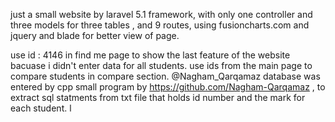 
just a small website by laravel 5.1 framework, with only one controller and three models for three tables , and 9 routes,
using fusioncharts.com and jquery and blade for better view of page.


use id : 4146 in find me page to show the last feature of the website bacuase i didn't enter data for all students.
use ids from the main page to compare students in compare section.
 @Nagham_Qarqamaz
database was entered by cpp small program by https://github.com/Nagham-Qarqamaz , to extract sql statments from txt file that holds id number and the mark for each student.
l
